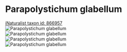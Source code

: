 
Parapolystichum glabellum
=========================
  
[iNaturalist taxon id: 866957](https://www.inaturalist.org/taxa/866957)  
![Parapolystichum glabellum](https://inaturalist-open-data.s3.amazonaws.com/photos/123884032/medium.jpeg)  
![Parapolystichum glabellum](https://inaturalist-open-data.s3.amazonaws.com/photos/123884071/medium.jpeg)  
![Parapolystichum glabellum](https://inaturalist-open-data.s3.amazonaws.com/photos/123884099/medium.jpeg)  
![Parapolystichum glabellum](https://inaturalist-open-data.s3.amazonaws.com/photos/123884116/medium.jpeg)